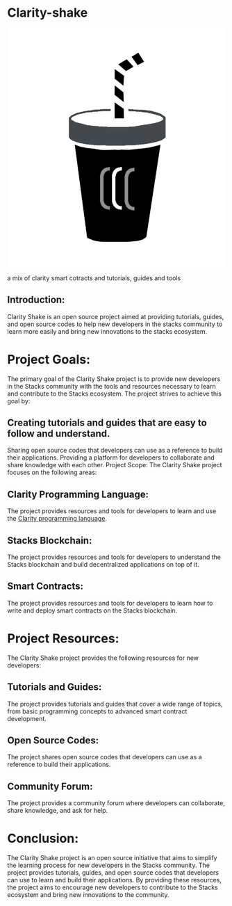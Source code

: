 # Clarity-shake

![](https://github.com/ABRAHAMEKIO/Clarity-shake/blob/main/%20clarityshake1.png)


a mix of clarity smart cotracts and tutorials, guides and tools 

## Introduction:
Clarity Shake is an open source project aimed at providing tutorials, guides, and open source codes to help new developers in the stacks community to learn more easily and bring new innovations to the stacks ecosystem.

# Project Goals:
The primary goal of the Clarity Shake project is to provide new developers in the Stacks community with the tools and resources necessary to learn and contribute to the Stacks ecosystem. The project strives to achieve this goal by:

## Creating tutorials and guides that are easy to follow and understand.
Sharing open source codes that developers can use as a reference to build their applications.
Providing a platform for developers to collaborate and share knowledge with each other.
Project Scope:
The Clarity Shake project focuses on the following areas:

## Clarity Programming Language:
The project provides resources and tools for developers to learn and use the [Clarity programming language](https://clarity-lang.org/).

## Stacks Blockchain: 
The project provides resources and tools for developers to understand the Stacks blockchain and build decentralized applications on top of it.

## Smart Contracts:
The project provides resources and tools for developers to learn how to write and deploy smart contracts on the Stacks blockchain.

# Project Resources:
The Clarity Shake project provides the following resources for new developers:

## Tutorials and Guides: 
The project provides tutorials and guides that cover a wide range of topics, from basic programming concepts to advanced smart contract development.

## Open Source Codes:
The project shares open source codes that developers can use as a reference to build their applications.

## Community Forum: 
The project provides a community forum where developers can collaborate, share knowledge, and ask for help.

# Conclusion:
The Clarity Shake project is an open source initiative that aims to simplify the learning process for new developers in the Stacks community. The project provides tutorials, guides, and open source codes that developers can use to learn and build their applications. By providing these resources, the project aims to encourage new developers to contribute to the Stacks ecosystem and bring new innovations to the community.
